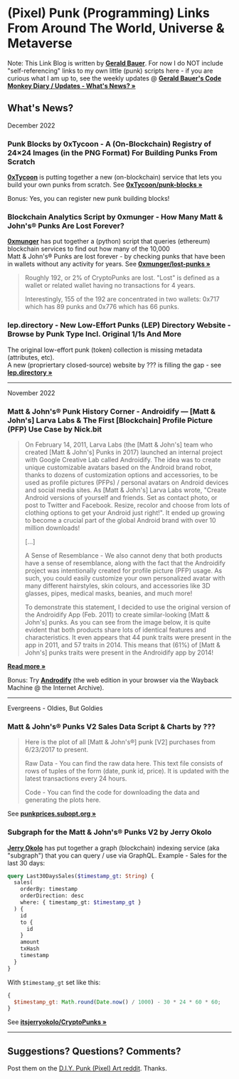 # (Pixel) Punk (Programming) Links From Around The World, Universe & Metaverse 


Note:  This Link Blog is written by [**Gerald Bauer**](https://github.com/geraldb).  For now I do NOT include "self-referencing" links
to  my own little (punk) scripts here - if you are curious what I am up to, see the weekly updates @ [**Gerald Bauer's Code Monkey Diary / Updates - What's News? »**](https://geraldb.github.io/) 


## What's News?

December 2022

### Punk Blocks by 0xTycoon  - A (On-Blockchain) Registry of 24×24 Images (in the PNG Format) For Building Punks From Scratch

[**0xTycoon**](https://github.com/0xTycoon) is putting together a new (on-blockchain) service
that lets you build your own punks from scratch.
See [**0xTycoon/punk-blocks »**](https://github.com/0xTycoon/punk-blocks)

Bonus: Yes, you can register new punk building blocks!


### Blockchain Analytics Script by 0xmunger - How Many Matt & John's® Punks Are Lost Forever? 

[**0xmunger**](https://github.com/0xmunger) has put together a (python) script 
that queries  (ethereum) blockchain services to find out how many of the 10,000  
Matt & John's® Punks are lost forever - by checking punks that have been in wallets without
any activity for years.  See [**0xmunger/lost-punks »**](https://github.com/0xmunger/lost-punks)

> Roughly 192, or 2% of CryptoPunks are lost. "Lost" is defined as a wallet 
> or related wallet having no transactions for 4 years.
>
> Interestingly, 155 of the 192 are concentrated in two wallets: 
> 0x717 which has 89 punks and 0x776 which has 66 punks.



### lep.directory - New Low-Effort Punks (LEP) Directory Website - Browse by Punk Type Incl. Original 1/1s And More

The original low-effort punk (token) collection is missing metadata (attributes, etc).  
A new (propriertary closed-source) website by ??? is filling the gap - see [**lep.directory »**](https://lep.directory/)


---

November 2022

### Matt & John's® Punk History Corner -  Androidify — [Matt & John's] Larva Labs & The First [Blockchain] Profile Picture (PFP) Use Case by Nick.bit

> On February 14, 2011, Larva Labs (the [Matt & John's] team who created [Matt & John's] Punks in 2017) 
> launched an internal project with Google Creative Lab called Androidify.
> The idea was to create unique customizable avatars based on the Android brand robot, 
> thanks to dozens of customization options and accessories, to be used as profile pictures (PFPs) / personal avatars on Android devices and social media sites. As [Matt & John's]  Larva Labs wrote, "Create Android versions of yourself and friends. Set as contact photo, or post to Twitter and Facebook. Resize, recolor and choose from lots of clothing options to get your Android just right!". It ended up growing to become a crucial part of the global Android brand with over 10 million downloads!
>
> [...]
>
> A Sense of Resemblance - 
> We also cannot deny that both products have a sense of resemblance, along with the fact that the Androidify project was intentionally created for profile picture (PFP) usage. As such, you could easily customize your own personalized avatar with many different hairstyles, skin colours, and accessories like 3D glasses, pipes, medical masks, beanies, and much more!
>
> To demonstrate this statement, I decided to use the original version of the Androidify App (Feb. 2011) to create similar-looking
> [Matt & John's] punks. As you can see from the image below, 
> it is quite evident that both products share lots of identical features and characteristics. It even appears that 44 punk traits were present in the app in 2011, and 57 traits in 2014. This means that (61%) of [Matt & John's] punks traits were present in the Androidify app by 2014!

[**Read more »**](https://mirror.xyz/nickbit.eth/awIhCJzTfWnykcqpaQ-hP3FEMTcyU-NTWzRzSdRn8xs) 

Bonus: Try [**Androdify**](https://web.archive.org/web/20150310015100/https://androidify.com/en/#/create) (the web edition in your browser via the Wayback Machine @ the Internet Archive).


---

Evergreens - Oldies, But Goldies

### Matt & John's® Punks V2 Sales Data Script & Charts by ???


> Here is the plot of all [Matt & John's®] punk [V2] purchases from 6/23/2017 to present.
>
> Raw Data - You can find the raw data here. 
> This text file consists of rows of tuples of the form (date, punk id, price). It is updated with the latest transactions every 24 hours.
>
> Code - You can find the code for downloading the data and generating the plots here.

See [**punkprices.subopt.org »**](http://punkprices.subopt.org/)


### Subgraph for the Matt & John's® Punks V2 by Jerry Okolo

[**Jerry Okolo**](https://github.com/itsjerryokolo)  has put together a graph (blockchain) indexing 
service (aka "subgraph") that you can query / use via GraphQL. Example - Sales for the last 30 days:

```graphql
query Last30DaysSales($timestamp_gt: String) {
  sales(
    orderBy: timestamp
    orderDirection: desc
    where: { timestamp_gt: $timestamp_gt }
  ) {
    id
    to {
      id
    }
    amount
    txHash
    timestamp
  }
}
```

With `$timestamp_gt` set like this:

```javascript
{
  $timestamp_gt: Math.round(Date.now() / 1000) - 30 * 24 * 60 * 60;
}
```


See [**itsjerryokolo/CryptoPunks »**](https://github.com/itsjerryokolo/CryptoPunks)
 

---

## Suggestions? Questions? Comments? 

Post them on the [D.I.Y. Punk (Pixel) Art reddit](https://old.reddit.com/r/DIYPunkArt). Thanks.

